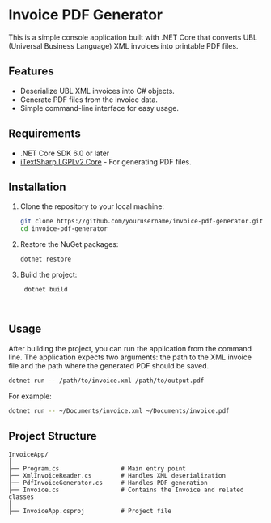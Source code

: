 # Invoice PDF Generator

This is a simple console application built with .NET Core that converts UBL (Universal Business Language) XML invoices into printable PDF files.

## Features

- Deserialize UBL XML invoices into C# objects.
- Generate PDF files from the invoice data.
- Simple command-line interface for easy usage.

## Requirements

- .NET Core SDK 6.0 or later
- [iTextSharp.LGPLv2.Core](https://www.nuget.org/packages/iTextSharp.LGPLv2.Core/) - For generating PDF files.

## Installation

1. Clone the repository to your local machine:

   ```bash
   git clone https://github.com/yourusername/invoice-pdf-generator.git
   cd invoice-pdf-generator

2. Restore the NuGet packages:

   ```bash
   dotnet restore
   
3. Build the project:

   ```bash
    dotnet build
   



## Usage
After building the project, you can run the application from the command line. The application expects two arguments: the path to the XML invoice file and the path where the generated PDF should be saved.

```bash
dotnet run -- /path/to/invoice.xml /path/to/output.pdf
```

For example:

```bash
dotnet run -- ~/Documents/invoice.xml ~/Documents/invoice.pdf
```

## Project Structure

````
InvoiceApp/
│
├── Program.cs                 # Main entry point
├── XmlInvoiceReader.cs        # Handles XML deserialization
├── PdfInvoiceGenerator.cs     # Handles PDF generation
├── Invoice.cs                 # Contains the Invoice and related classes
│
├── InvoiceApp.csproj          # Project file

